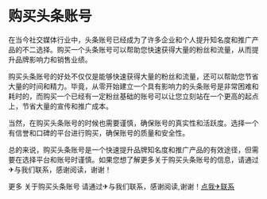 # 购买头条账号

在当今社交媒体行业中，头条账号已经成为了许多企业和个人提升知名度和推广产品的不二选择。购买一个头条账号可以帮助您快速获得大量的粉丝和流量，从而提升品牌影响力和销售业绩。

购买头条账号的好处不仅仅是能够快速获得大量的粉丝和流量，还可以帮助您节省大量的时间和精力。毕竟，从零开始建立一个具有影响力的头条账号是非常困难和耗时的，而购买一个已经有一定粉丝基础的账号可以让您立刻站在一个更高的起点上，节省大量的宣传和推广成本。

当然，在购买头条账号的时候也需要谨慎，确保账号的真实性和活跃度。选择一个有信誉和口碑的平台进行购买，确保账号的质量和安全性。

总的来说，购买头条账号是一个快速提升品牌知名度和推广产品的有效途径，但需要在选择平台和账号时谨慎。如果您想了解更多关于购买头条账号的信息，请通过✈与我们联系，感谢阅读，谢谢！

更多 关于购买头条账号 请通过✈与我们联系，感谢阅读,谢谢！[点我✈联系](https://c.k02.cc)